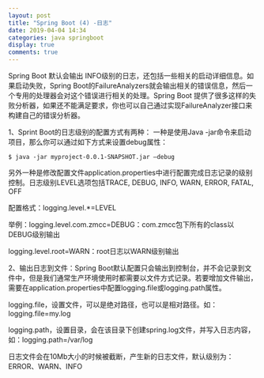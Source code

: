 ```yaml
---
layout: post
title: "Spring Boot (4) -日志"
date: 2019-04-04 14:34
categories: java springboot
display: true
comments: true
---
```


  Spring Boot 默认会输出 INFO级别的日志，还包括一些相关的启动详细信息。如果启动失败，Spring Boot的FailureAnalyzers就会输出相关的错误信息，然后一个专用的处理器会对这个错误进行相关的处理。Spring Boot 提供了很多这样的失败分析器，如果还不能满足要求，你也可以自己通过实现FailureAnalyzer接口来构建自己的错误分析器。

  1、Sprint Boot的日志级别的配置方式有两种：
  一种是使用Java -jar命令来启动项目，那么你可以通过如下方式来设置debug属性：

    $ java -jar myproject-0.0.1-SNAPSHOT.jar —debug

  另外一种是修改配置文件application.properties中进行配置完成日志记录的级别控制。日志级别LEVEL选项包括TRACE, DEBUG, INFO, WARN, ERROR, FATAL, OFF

  配置格式：logging.level.*=LEVEL

  举例：logging.level.com.zmcc=DEBUG：com.zmcc包下所有的class以DEBUG级别输出

  logging.level.root=WARN：root日志以WARN级别输出

  2、输出日志到文件：Spring Boot默认配置只会输出到控制台，并不会记录到文件中，但是我们通常生产环境使用时都需要以文件方式记录。若要增加文件输出，需要在application.properties中配置logging.file或logging.path属性。

  logging.file，设置文件，可以是绝对路径，也可以是相对路径。如：logging.file=my.log

  logging.path，设置目录，会在该目录下创建spring.log文件，并写入日志内容，如：logging.path=/var/log

  日志文件会在10Mb大小的时候被截断，产生新的日志文件，默认级别为：ERROR、WARN、INFO











  


  
